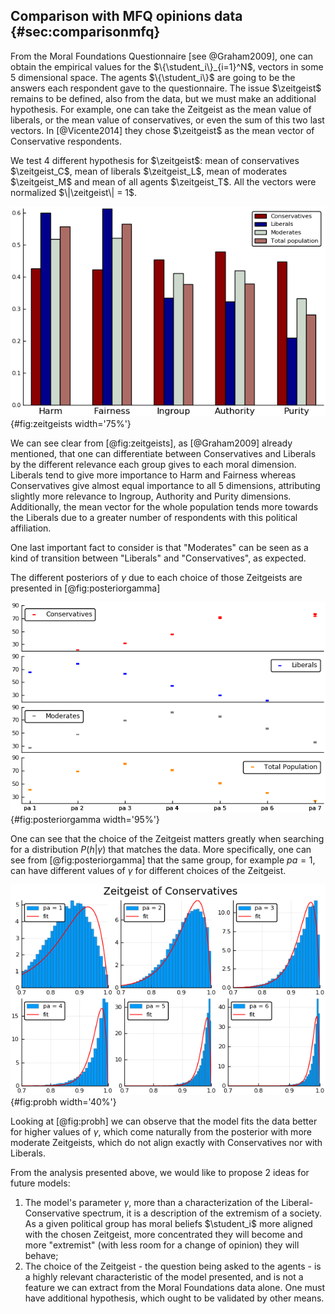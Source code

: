 
## Comparison with MFQ opinions data {#sec:comparisonmfq}

From the Moral Foundations Questionnaire [see @Graham2009], one can obtain the empirical values for the $\{\student_i\}_{i=1}^N$, vectors in some $5$ dimensional space. The agents $\{\student_i\}$ are going to be the answers each respondent gave to the questionnaire. The issue $\zeitgeist$ remains to be defined, also from the data, but we must make an additional hypothesis. For example, one can take the Zeitgeist as the mean value of liberals, or the mean value of conservatives, or even the sum of this two last vectors. In [@Vicente2014] they chose $\zeitgeist$ as the mean vector of Conservative respondents.

We test 4 different hypothesis for $\zeitgeist$: mean of conservatives $\zeitgeist_C$, mean of liberals $\zeitgeist_L$, mean of moderates $\zeitgeist_M$ and mean of all agents $\zeitgeist_T$. All the vectors were normalized $\|\zeitgeist\| = 1$.

![The 4 different Zeitgeist hypothesis considered. All extracted from data.](images/4zeitgeists.png){#fig:zeitgeists width='75%'}

We can see clear from [@fig:zeitgeists], as [@Graham2009] already mentioned, that one can differentiate between Conservatives and Liberals by the different relevance each group gives to each moral dimension. Liberals tend to give more importance to Harm and Fairness whereas Conservatives give almost equal importance to all $5$ dimensions, attributing slightly more relevance to Ingroup, Authority and Purity dimensions. Additionally, the mean vector for the whole population tends more towards the Liberals due to a greater number of respondents with this political affiliation.

One last important fact to consider is that "Moderates" can be seen as a kind of transition between "Liberals" and "Conservatives", as expected.
<!-- In fact, although not being shown here, the mean vectors of the $7$ political affiliations can be arranged in a linear dispersion along a curve, with $\mathit{pa} = 1$ ("Very Liberal") and $\mathit{pa} = 7$ ("Very Conservative") at the extremes of this curve. -->

The different posteriors of $\gamma$ due to each choice of those Zeitgeists are presented in [@fig:posteriorgamma]

![Different posteriors for $\gamma$ given the chosen Zeitgeist and the political affiliation of the responses $\{h\}$. Since the distributions are sharp, for most points the error bars cannot be distinguished from the mean values, so we can use the latter to describe the posteriors](images/posteriorgamma4zeitgeists.png){#fig:posteriorgamma width='95%'}

One can see that the choice of the Zeitgeist matters greatly when searching for a distribution $P(h|\gamma)$ that matches the data. More specifically, one can see from [@fig:posteriorgamma] that the same group, for example $\mathit{pa} = 1$, can have different values of $\gamma$ for different choices of the Zeitgeist.

![FIX THIS FIGURE. AGGREGATE ALL 4](images/phconservatives.png){#fig:probh width='40%'}


<!-- FIX THIS FIGURE

 \begin{figure}[h!]
\centering
\includegraphics[width=0.45\textwidth]{figures/phconservatives.png}
\includegraphics[width=0.45\textwidth]{figures/phliberals.png}
\\

\includegraphics[width=0.45\textwidth]{figures/phmoderates.png}
\includegraphics[width=0.45\textwidth]{figures/phtotalpop.png}
\caption{The histogram of opinions $h$ for a given _pa_ group considering an specific Zeitgeist and the corresponding best fit of the model $P(h|\gamma)$ given the data}
\label{fig:probh}
\end{figure} -->

Looking at [@fig:probh] we can observe that the model fits the data better for higher values of $\gamma$, which come naturally from the posterior with more moderate Zeitgeists, which do not align exactly with Conservatives nor with Liberals.

From the analysis presented above, we would like to propose $2$ ideas for future models:

1. The model's parameter $\gamma$, more than a characterization of the Liberal-Conservative spectrum, it is a description of the extremism of a society. As a given political group has moral beliefs $\student_i$ more aligned with the chosen Zeitgeist, more concentrated they will become and more "extremist" (with less room for a change of opinion) they will behave;
2. The choice of the Zeitgeist - the question being asked to the agents - is a highly relevant characteristic of the model presented, and is not a feature we can extract from the Moral Foundations data alone. One must have additional hypothesis, which ought to be validated by other means.

